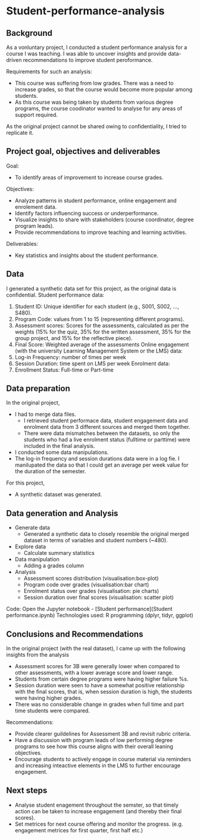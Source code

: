 # Student-performance-analysis
## Background
As a vonluntary project, I conducted a student performance analysis for a course I was teaching. I was able to uncover insights and provide data-driven recommendations to improve student peroformance. 

Requirements for such an analysis:
- This course was suffering from low grades. There was a need to increase grades, so that the course would become more popular among students. 
- As this course was being taken by students from various degree programs, the course coodinator wanted to analyse for any areas of support required. 

As the original project cannot be shared owing to confidentiality, I tried to replicate it.

## Project goal, objectives and deliverables  
Goal: 
- To identify areas of improvement to increase course grades.
 
Objectives:
- Analyze patterns in student performance, online engagement and enrolement data.
- Identify factors influencing success or underperformance.
- Visualize insights to share with stakeholders (course coordinator, degree program leads).
- Provide recommendations to improve teaching and learning activities.

Deliverables:
- Key statistics and insights about the student performance.

## Data 
I generated a synthetic data set for this project, as the original data is confidential.
Student performance data:
1.	Student ID: Unique identifier for each student (e.g., S001, S002, ..., S480).
2.	Program Code: values from 1 to 15 (representing different programs).
3.	Assessment scores: Scores for the assessments, calculated as per the weights (15% for the quiz, 35% for the written assessment, 35% for the group project, and 15% for the reflective piece).
4.	Final Score: Weighted average of the assessments
Online engagement (with the university Learning Management System or the LMS) data:
5. Log-in Frequency: number of times per week
6. Session Duration: time spent on LMS per week
Enrolment data:
8.	Enrollment Status: Full-time or Part-time

## Data preparation
In the original project, 
- I had to merge data files.
  - I retrieved student performace data, student engagement data and enrolment data from 3 different sources and merged them together.
  - There were data mismatches between the datasets, so only the students who had a live enrolment status (fulltime or parttime) were included in the final analysis.
- I conducted some data manipulations.
-   The log-in frequency and session durations data were in a log fie. I manilupated the data so that I could get an average per week value for the duration of the semester.
  
For this project, 
- A synthetic dataset was generated. 

## Data generation and Analysis
- Generate data
  - Generated a synthetic data  to closely resemble the original merged dataset in terms of variables and student numbers (~480).  
- Explore data
  - Calculate summary statistics
- Data manipulation
  - Adding a grades column
- Analysis
  - Assessment scores distribution (visualisation:box-plot)
  - Program code over grades (visualisation:bar chart)
  - Enrolment status over grades (visualisation: pie charts)
  - Session duration over final scores (visualisation: scatter plot)

Code: Open the Jupyter notebook - [Student performance](Student performance.ipynb)
Technologies used: R programming (dplyr, tidyr, ggplot)

## Conclusions and Recommendations
In the original project (with the real dataset), I came up with the following insights from the analysis
- Assessment scores for 3B were generally lower when compared to other assessments, with a lower average score and lower range.
- Students from certain degree programs were having higher failure %s.
- Session duration were seen to have a somewhat positive relationship with the final scores, that is, when session duration is high, the students were having higher grades.
- There was no considerable change in grades when full time and part time students were compared.

Recommendations:
- Provide clearer guildelines for Assessment 3B and revisit rubric criteria.
- Have a discussion with program leads of low performing degree programs to see how this course aligns with their overall leaning objectives.
- Encourage students to actively engage in course material via reminders and increasing inteactive elements in the LMS to further encourage engagement. 

 
## Next steps
- Analyse student enagement throughout the semster, so that timely action can be taken to increase engagement (and thereby their final scores).
- Set metrices for next course offering and monitor the progress. (e.g. engagement metrices for first quarter, first half etc.)

  


